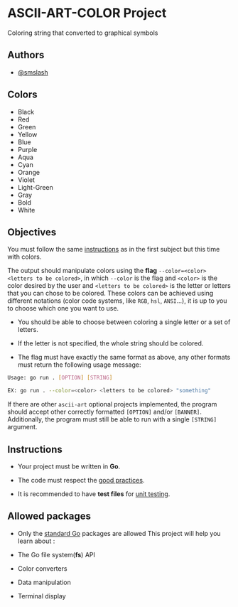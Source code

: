 # ASCII-ART-COLOR Project

Coloring string that converted to graphical symbols

## Authors

* [@smslash](https://github.com/smslash)

## Colors

- Black
- Red
- Green
- Yellow
- Blue
- Purple
- Aqua
- Cyan
- Orange
- Violet
- Light-Green
- Gray
- Bold
- White

## Objectives

You must follow the same [instructions](https://01.alem.school/git/root/public/src/branch/master/subjects/ascii-art/README.md) as in the first subject but this time with colors.

The output should manipulate colors using the **flag** `--color=<color> <letters to be colored>`, in which `--color` is the flag and `<color>` is the color desired by the user and `<letters to be colored>` is the letter or letters that you can chose to be colored. These colors can be achieved using different notations (color code systems, like `RGB`, `hsl`, `ANSI`...), it is up to you to choose which one you want to use.

- You should be able to choose between coloring a single letter or a set of letters.

- If the letter is not specified, the whole string should be colored.

- The flag must have exactly the same format as above, any other formats must return the following usage message:

```bash
Usage: go run . [OPTION] [STRING]

EX: go run . --color=<color> <letters to be colored> "something"
```

If there are other `ascii-art` optional projects implemented, the program should accept other correctly formatted `[OPTION]` and/or `[BANNER]`. Additionally, the program must still be able to run with a single `[STRING]` argument.

## Instructions

- Your project must be written in **Go**.

- The code must respect the [good practices](https://01.alem.school/git/root/public/src/branch/master/subjects/good-practices/README.md).

- It is recommended to have **test files** for [unit testing](https://go.dev/doc/tutorial/add-a-test).


## Allowed packages

- Only the [standard Go](https://pkg.go.dev/std) packages are allowed
This project will help you learn about :

- The Go file system(**fs**) API

- Color converters

- Data manipulation

- Terminal display
